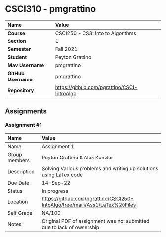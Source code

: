 # CSCI310 - pmgrattino

| Name                | Value                                       |
| :------------------ | :------------------------------------------ |
| **Course**          | CSCI250 - CS3: Into to Algorithms           |
| **Section**         | 1                                           |
| **Semester**        | Fall 2021                                   |
| **Student**         | Peyton Grattino                             |
| **Mav Username**    | pmgrattino                                  |
| **GitHub Username** | pmgrattino                                  |
| **Repository**      | https://github.com/pgrattino/CSCI-IntroAlgo |

## Assignments

### Assignment #1

| Name          | Value                                                                      |
| :------------ | :------------------------------------------------------------------------- |
| Name          | Assignment 1                                                               |
| Group members | Peyton Grattino & Alex Kunzler                                             |
| Description   | Solving Various problems and writing up solutions using LaTex code         |
| Due Date      | 14-Sep-22                                                                  |
| Status        | In progress                                                                |
| Location      | https://github.com/pgrattino/CSCI250-IntoAlgo/tree/main/Ass1/LaTex%20Files |
| Self Grade    | NA/100                                                                     |
| Notes         | Original PDF of assignment was not submitted due to lack of ownership      |

